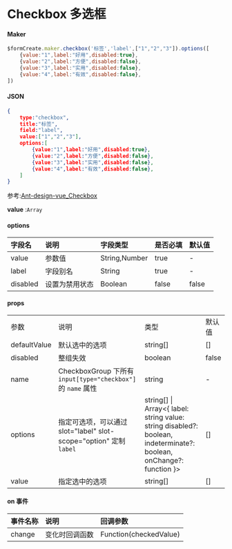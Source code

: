 # Checkbox 多选框

#### Maker
```js
$formCreate.maker.checkbox('标签','label',["1","2","3"]).options([
    {value:"1",label:"好用",disabled:true},
    {value:"2",label:"方便",disabled:false},
    {value:"3",label:"实用",disabled:false},
    {value:"4",label:"有效",disabled:false},
])
```

#### JSON
```json
{
    type:"checkbox",
    title:"标签",
    field:"label",
    value:["1","2","3"],
    options:[
        {value:"1",label:"好用",disabled:true},
        {value:"2",label:"方便",disabled:false},
        {value:"3",label:"实用",disabled:false},
        {value:"4",label:"有效",disabled:false},
    ]
}
```

参考:[Ant-design-vue_Checkbox](https://www.antdv.com/components/checkbox-cn/)

**value** :`Array`


#### options

| **字段名** | **说明** | **字段类型** | **是否必填** | **默认值** |
| :--- | :--- | :--- | :--- | :--- |
| value | 参数值 | String,Number | true | - |
| label | 字段别名 | String | true | - |
| disabled | 设置为禁用状态 | Boolean | false | false |



#### props

|              |                                                              |                                                              |        |
| :----------- | :----------------------------------------------------------- | :----------------------------------------------------------- | :----- |
| 参数         | 说明                                                         | 类型                                                         | 默认值 |
| defaultValue | 默认选中的选项                                               | string[]                                                     | []     |
| disabled     | 整组失效                                                     | boolean                                                      | false  |
| name         | CheckboxGroup 下所有 `input[type="checkbox"]` 的 `name` 属性 | string                                                       | -      |
| options      | 指定可选项，可以通过 slot="label" slot-scope="option" 定制`label` | string[] \| Array<{ label: string value: string disabled?: boolean, indeterminate?: boolean, onChange?: function }> | []     |
| value        | 指定选中的选项                                               | string[]                                                     | []     |



#### on 事件

| 事件名称 | 说明           | 回调参数               |
| :------- | :------------- | :--------------------- |
| change   | 变化时回调函数 | Function(checkedValue) |